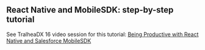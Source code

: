 ## React Native and MobileSDK: step-by-step tutorial

See TralheaDX 16 video session for this tutorial: [Being Productive with React Native and Salesforce MobileSDK](https://www.salesforce.com/video/249287/)

